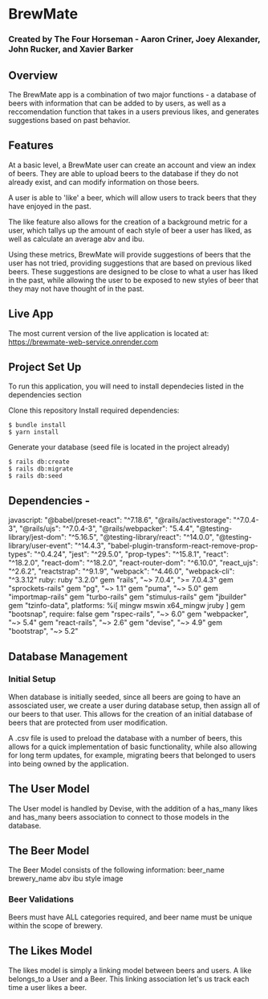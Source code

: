 # BrewMate

### Created by The Four Horseman - Aaron Criner, Joey Alexander, John Rucker, and Xavier Barker

## Overview
The BrewMate app is a combination of two major functions - a database of beers with information that can be added to by users, as well as a reccomendation function that takes in a users previous likes, and generates suggestions based on past behavior.

## Features
At a basic level, a BrewMate user can create an account and view an index of beers. They are able to upload beers to the database if they do not already exist, and can modify information on those beers. 

A user is able to 'like' a beer, which will allow users to track beers that they have enjoyed in the past. 

The like feature also allows for the creation of a background metric for a user, which tallys up the amount of each style of beer a user has liked, as well as calculate an average abv and ibu. 

Using these metrics, BrewMate will provide suggestions of beers that the user has not tried, providing suggestions that are based on previous liked beers. These suggestions are designed to be close to what a user has liked in the past, while allowing the user to be exposed to new styles of beer that they may not have thought of in the past. 

## Live App
The most current version of the live application is located at:
https://brewmate-web-service.onrender.com


## Project Set Up
To run this application, you will need to install dependecies listed in the dependencies section

Clone this repository
Install required dependencies:
```
$ bundle install
$ yarn install
```

Generate your database (seed file is located in the project already)
```
$ rails db:create
$ rails db:migrate
$ rails db:seed
```

## Dependencies - 
javascript:
    "@babel/preset-react": "^7.18.6",
    "@rails/activestorage": "^7.0.4-3",
    "@rails/ujs": "^7.0.4-3",
    "@rails/webpacker": "5.4.4",
    "@testing-library/jest-dom": "^5.16.5",
    "@testing-library/react": "^14.0.0",
    "@testing-library/user-event": "^14.4.3",
    "babel-plugin-transform-react-remove-prop-types": "^0.4.24",
    "jest": "^29.5.0",
    "prop-types": "^15.8.1",
    "react": "^18.2.0",
    "react-dom": "^18.2.0",
    "react-router-dom": "^6.10.0",
    "react_ujs": "^2.6.2",
    "reactstrap": "^9.1.9",
    "webpack": "^4.46.0",
    "webpack-cli": "^3.3.12"
ruby:
    ruby "3.2.0"
    gem "rails", "~> 7.0.4", ">= 7.0.4.3"
    gem "sprockets-rails"
    gem "pg", "~> 1.1"
    gem "puma", "~> 5.0"
    gem "importmap-rails"
    gem "turbo-rails"
    gem "stimulus-rails"
    gem "jbuilder"
    gem "tzinfo-data", platforms: %i[ mingw mswin x64_mingw jruby ]
    gem "bootsnap", require: false
    gem "rspec-rails", "~> 6.0"
    gem "webpacker", "~> 5.4"
    gem "react-rails", "~> 2.6"
    gem "devise", "~> 4.9"
    gem "bootstrap", "~> 5.2"



## Database Management
### Initial Setup
When database is initially seeded, since all beers are going to have an assosciated user, we create a user during database setup, then assign all of our beers to that user. This allows for the creation of an initial database of beers that are protected from user modification.

A .csv file is used to preload the database with a number of beers, this allows for a quick implementation of basic functionality, while also allowing for long term updates, for example, migrating beers that belonged to users into being owned by the application.

## The User Model
The User model is handled by Devise, with the addition of a has_many likes and has_many beers association to connect to those models in the database.

## The Beer Model
The Beer Model consists of the following information:
beer_name
brewery_name
abv
ibu
style
image

### Beer Validations
Beers must have ALL categories required, and beer name must be unique within the scope of brewery.

## The Likes Model
The likes model is simply a linking model between beers and users. A like belongs_to a User and a Beer. This linking association let's us track each time a user likes a beer.
